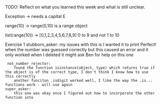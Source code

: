TODO: Reflect on what you learned this week and what is still unclear.

Exception -> needs a capital E

range(10) -> range(0,10) is a range object

list(range(10)) -> [0,1,2,3,4,5,6,7,8,9] 0 to 9 and not 1 to 10

Exercise 1
    stubborn_asker: 
        my issues with this is I wanted it to print Perfect! when the number was guessed correctly but this caused an error and it only worked when I deleted it
        might ask Ben for help on this one

     not_number_rejector:
        found the function isinstance(object, type) which returns true if the object is of the correct type, I don't think I know how to use this correctly
        another funciton .isdigit worked well, I like the way the .is... functions work - will use again
    super_asker:
        this one was okay once I figured out how to incorporate the other function into 